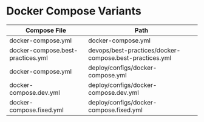 # Docker Compose Variants

| Compose File | Path |
|--------------|------|
| docker-compose.yml | docker-compose.yml |
| docker-compose.best-practices.yml | devops/best-practices/docker-compose.best-practices.yml |
| docker-compose.yml | deploy/configs/docker-compose.yml |
| docker-compose.dev.yml | deploy/configs/docker-compose.dev.yml |
| docker-compose.fixed.yml | deploy/configs/docker-compose.fixed.yml |
